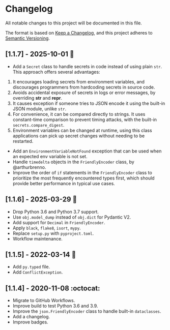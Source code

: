 # Changelog

All notable changes to this project will be documented in this file.

The format is based on [Keep a Changelog](https://keepachangelog.com/en/1.0.0/),
and this project adheres to [Semantic Versioning](https://semver.org/spec/v2.0.0.html).

## [1.1.7] - 2025-10-01 :fallen_leaf:

- Add a `Secret` class to handle secrets in code instead of using plain `str`. This
  approach offers several advantages:

1. It encourages loading secrets from environment variables, and discourages programmers
   from hardcoding secrets in source code.
1. Avoids accidental exposure of secrets in logs or error messages, by overriding
   __str__ and __repr__.
1. It causes exception if someone tries to JSON encode it using the built-in JSON
   module, unlike `str`.
1. For convenience, it can be compared directly to strings. It uses constant-time
   comparison to prevent timing attacks, with the built-in `secrets.compare_digest`.
1. Environment variables can be changed at runtime, using this class applications can
   pick up secret changes without needing to be restarted.

- Add an `EnvironmentVariableNotFound` exception that can be used when an expected env
  variable is not set.
- Handle `timedelta` objects in the `FriendlyEncoder` class, by @arthurbrenno.
- Improve the order of `if` statements in the `FriendlyEncoder` class to prioritize the
  most frequently encountered types first, which should provide better performance in
  typical use cases.

## [1.1.6] - 2025-03-29 :snake:

- Drop Python 3.6 and Python 3.7 support.
- Use `obj.model_dump` instead of `obj.dict` for Pydantic V2.
- Add support for `Decimal` in `FriendlyEncoder`.
- Apply `black`, `flake8`, `isort`, `mypy`.
- Replace `setup.py` with `pyproject.toml`.
- Workflow maintenance.

## [1.1.5] - 2022-03-14 :tulip:

- Add `py.typed` file.
- Add `ConflictException`.

## [1.1.4] - 2020-11-08 :octocat:

- Migrate to GitHub Workflows.
- Improve build to test Python 3.6 and 3.9.
- Improve the `json.FriendlyEncoder` class to handle built-in `dataclasses`.
- Add a changelog.
- Improve badges.
